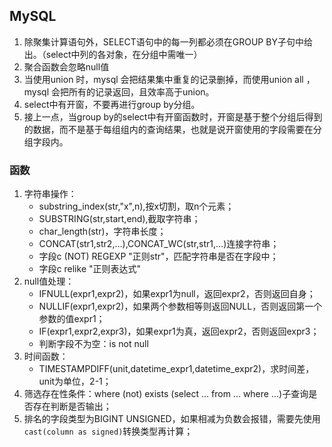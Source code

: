 ## MySQL
1. 除聚集计算语句外，SELECT语句中的每一列都必须在GROUP BY子句中给出。（select中列的各对象，在分组中需唯一）
2. 聚合函数会忽略null值
3. 当使用union 时，mysql 会把结果集中重复的记录删掉，而使用union all ，mysql 会把所有的记录返回，且效率高于union。
4. select中有开窗，不要再进行group by分组。
5. 接上一点，当group by的select中有开窗函数时，开窗是基于整个分组后得到的数据，而不是基于每组组内的查询结果，也就是说开窗使用的字段需要在分组字段内。

### 函数
1. 字符串操作：
   - substring_index(str,"x",n),按x切割，取n个元素；
   - SUBSTRING(str,start,end),截取字符串；
   - char_length(str)，字符串长度；
   - CONCAT(str1,str2,…),CONCAT_WC(str,str1,…)连接字符串；
   - 字段c (NOT) REGEXP "正则str"，匹配字符串是否在字段中；
   - 字段c relike "正则表达式"
2. null值处理：
   - IFNULL(expr1,expr2)，如果expr1为null，返回expr2，否则返回自身；
   - NULLIF(expr1,expr2)，如果两个参数相等则返回NULL，否则返回第一个参数的值expr1；
   - IF(expr1,expr2,expr3)，如果expr1为真，返回expr2，否则返回expr3；
   - 判断字段不为空：is not null
3. 时间函数：
   - TIMESTAMPDIFF(unit,datetime_expr1,datetime_expr2)，求时间差，unit为单位，2-1；
4. 筛选存在性条件：where (not) exists (select ... from ... where ...)子查询是否存在判断是否输出；
5. 排名的字段类型为BIGINT UNSIGNED，如果相减为负数会报错，需要先使用`cast(column as signed)`转换类型再计算；